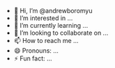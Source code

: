 - 👋 Hi, I’m @andrewboromyu
- 👀 I’m interested in ...
- 🌱 I’m currently learning ...
- 💞️ I’m looking to collaborate on ...
- 📫 How to reach me ...
- 😄 Pronouns: ...
- ⚡ Fun fact: ...

<!---
andrewboromyu/andrewboromyu is a ✨ special ✨ repository because its `README.md` (this file) appears on your GitHub profile.
You can click the Preview link to take a look at your changes.
--->
